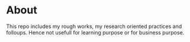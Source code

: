 # About

This repo includes my rough works, my research oriented practices and folloups. Hence not usefull for learning purpose or for business purpose.
